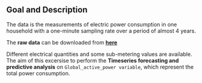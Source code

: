 ## Goal and Description  

The data is the measurements of electric power consumption in one household with a one-minute sampling rate over a period of almost 4 years. 

The **raw data** can be downloaded from **[here](https://www.kaggle.com/uciml/electric-power-consumption-data-set/data)**

Different electrical quantities and some sub-metering values are available. The aim of this excersise to perform the **Timeseries forecasting and predictive analysis** on `Global_active_power variable`, which represent the total power consumption. 
